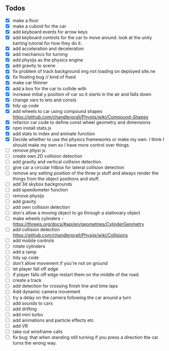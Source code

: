 ## Todos

-   [x] make a floor
-   [x] make a cuboid for the car
-   [x] add keyboard events for arrow keys
-   [x] add keyboard controls for the car to move around. look at the unity karting tutorial for how they do it.
-   [x] add acceleration and deceleration
-   [x] add mechanics for turning
-   [x] add physijs as the physics engine
-   [x] add gravity to scene
-   [x] fix problem of track background img not loading on deployed site.ne
-   [x] fix floating bug // kind of fixed
-   [x] make car thinner
-   [x] add a box for the car to collide with
-   [x] increase initial y position of car so it starts in the air and falls down
-   [x] change vars to lets and consts
-   [x] tidy up code
-   [x] add wheels to car using compound shapes https://github.com/chandlerprall/Physijs/wiki/Compound-Shapes
-   [x] refactor car code to define const wheel geometry and dimensions
-   [x] npm install stats.js
-   [x] add stats to index and animate function
-   [x] Decide whether to use the physics frameworks or make my own. I think I should make my own so I have more control over things.
-   [ ] remove physi js
-   [ ] create own 2D collision detection
-   [ ] add gravity and vertical collision detection.
-   [ ] give car a circular hitbox for lateral collision detection
-   [ ] remove any setting position of the three js stuff and always render the things from the object positions and stuff.
-   [ ] add 3d skybox backgrounds
-   [ ] add speedometer function
-   [ ] remove physijs
-   [ ] add gravity
-   [ ] add own collision detection
-   [ ] don's allow a moving object to go through a stationary object
-   [ ] make wheels cylinders - https://threejs.org/docs/#api/en/geometries/CylinderGeometry
-   [ ] add collision detection https://github.com/chandlerprall/Physijs/wiki/Collisions
-   [ ] add mobile controls
-   [ ] rotate cylinders
-   [ ] add a ramp
-   [ ] tidy up code
-   [ ] don't allow movement if you're not on ground
-   [ ] let player fall off edge
-   [ ] if player falls off edge restart them on the middle of the road.
-   [ ] create a track
-   [ ] add detection for crossing finish line and time laps
-   [ ] Add dynamic camera movement
-   [ ] try a delay on the camera following the car around a turn
-   [ ] add sounds to cars
-   [ ] add drifting
-   [ ] add mini turbo
-   [ ] add animations and particle effects etc
-   [ ] add VR
-   [ ] take out wireframe calls
-   [ ] fix bug: that when standing still turning if you press a direction the car turns the wrong way.

